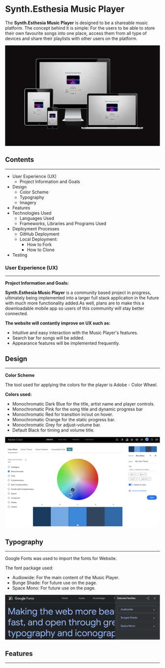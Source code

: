 # **Synth.Esthesia Music Player**

The **Synth.Esthesia Music Player** is designed to be a shareable music platform. The concept behind it is simple: For the users to be able to store their own favourite songs into one place, access them from all type of devices and share their playlists with other users on the platform.

![main page](/assets/readme_screenshots/screeRes_all_devices.png)

## **Contents**
---

- User Experience (UX)
    - Project Information and Goals
- Design
    - Color Scheme
    - Typography
    - Imagery
- Features
- Technologies Used
    - Languages Used
    - Frameworks, Libraries and Programs Used
- Deployment Processes
    - GitHub Deployment
    - Local Deployment:
        - How to Fork
        - How to Clone
- Testing

### **User Experience (UX)**
---

**Project Information and Goals:**

**Synth.Esthesia Music Player** is a community based project in progress, ultimately being implemented into a larger full stack application in the future with much more functionality added.As well, plans are to make this a downloadable mobile app so users of this community will stay better connected.

**The website will contantly improve on UX such as:**

- Intuitive and easy interaction with the Music Player's features.
- Search bar for songs will be added.
- Appearance features will be implemented frequently.

## **Design**
---

**Color Scheme**

The tool used for applying the colors for the player is Adobe - Color Wheel.

**Colors used:**

- Monochromatic Dark Blue for the title, artist name and player controls.
- Monochromatic Pink for the song title and dynamic progress bar
- Monochromatic Red for transition in/out on hover.
- Monochromatic Orange for the static progress bar.
- Monochromatic Grey for adjust-volume bar.
- Default Black for timing and volume title.

![colors used](/assets/readme_screenshots/adobe_color_wheel.png)

## **Typography**
---

Google Fonts was used to import the fonts for Website.

The font package used:

- Audiowide: For the main content of the Music Player.
- Bunge Shade: For future use on the page.
- Space Mono: For future use on the page.

![google fonts](/assets/readme_screenshots/google_fonts.png)

## **Features**
---







